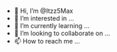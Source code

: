 - 👋 Hi, I’m @Itzz5Max
- 👀 I’m interested in ...
- 🌱 I’m currently learning ...
- 💞️ I’m looking to collaborate on ...
- 📫 How to reach me ...

<!---
Itzz5Max/Itzz5Max is a ✨ special ✨ repository because its `README.md` (this file) appears on your GitHub profile.
You can click the Preview link to take a look at your changes.
--->
